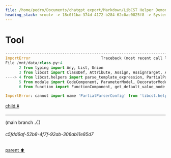 ```yaml
---
file: /home/pedro/Documents/chatgpt_export/Markdown/LibCST Helper Demonstration.md
heading_stack: <root> -> 18c0f1ba-374d-4172-b284-62c0ac0825f8 -> System -> 28b397c4-d269-4da8-98b4-b7dd276704c0 -> System -> aaa2665f-1e84-4cfd-921d-9a9e022a20dd -> User -> 64222186-7076-4ab1-ac82-a592c46aaf7d -> Assistant -> 0722e61c-10d6-4ddc-8d65-2687e32de790 -> Tool -> eaadfc85-96ad-46b5-890b-9577e8be73ea -> Assistant -> ab2d4700-7b84-4859-b220-f4e5454f730c -> Assistant -> 977264ba-ab27-46ce-828a-8f286e18f2f2 -> Tool -> 1d0d6ff0-c483-49c7-a6d8-5f49f5690cd0 -> Assistant -> b20ee073-a977-4047-ae51-666485745387 -> Assistant -> a0c81de4-0f77-4c57-b61c-4c213824def5 -> Tool -> cffbf75d-737c-40a6-8552-538f2d18a984 -> Assistant -> c40d6097-be50-4173-94ac-45fc87f6089b -> Assistant -> c3a9d57b-390f-4554-b240-97f271752492 -> Tool -> 25c70651-a21d-42c0-81c6-6fc6bdd1a2b6 -> Assistant -> aaa26001-fe0d-47d1-80a8-5546bccf40f5 -> User -> 122a0bdb-60cf-49e8-97de-8056376805ad -> Assistant -> Architecture -> Steps -> aaa22d63-7e3c-4038-ae81-c6da628abe7f -> User -> 6fb29092-adfa-49ef-a8c5-fbc475e168a1 -> Assistant -> 7d7d6e99-4842-46d8-a52f-d71e2f3d7e6b -> Tool -> 82f581f6-38c2-44da-a671-e70cf7bae462 -> Assistant -> aaa22c7e-7317-4a50-9cca-fcfc6c57acb5 -> User -> 640e9df2-372c-428c-aacb-af03ae802638 -> Assistant -> 60653f00-3541-49d1-82c1-a9eb3f5b667a -> Tool -> 006cbbe3-77a2-4072-94f3-f4cb643605fa -> Assistant -> 97388ae7-f3a7-49ad-be0a-4cec2faedfa8 -> Assistant -> aaa2f55c-57c9-4dc3-a910-623965400b88 -> User -> 7d1a20d5-e084-41d1-890f-331abd0b26eb -> Assistant -> 0c40e6f8-100e-44c9-b62a-ac85f8d426d6 -> Tool -> 17772f25-568a-43bc-a834-13a596a38837 -> Assistant -> 85817d38-9c91-4bbe-ad14-64f29b333dbd -> Assistant -> d5864175-67b9-49d7-9d65-3eb6a4a9d563 -> Tool -> 46e18970-6031-4682-9dd1-9402004cc8c6 -> Assistant -> 6f9fb546-1f45-40a4-9a91-7e4d8aa988de -> Assistant -> ea8206e7-1975-4619-a755-32cfbb5f002d -> Tool -> 943dae8b-997f-41ff-b5b7-b0ee8bb41213 -> Assistant -> 83ef2838-1788-49af-adb6-96a4b9e0c5ff -> Assistant -> 68004ece-c8f0-4aed-a7c7-ac97b88b2070 -> Tool -> 4f32fb32-9b65-49be-aa97-97379bf0d270 -> Assistant -> 877f7de8-009d-40b0-ac24-7c9229a829dd -> Assistant -> 0b9a6b59-011f-4c94-96a5-62b57429d91c -> Tool -> 8ba0c8d9-9055-48c1-b2fb-be14b9e86d98 -> Assistant -> 620f1811-2c21-4fe2-903b-0714f30bdcb0 -> Assistant -> 87398c72-7f83-41ea-8add-5942cc4a5b3f -> Tool -> 3bf63e94-2201-4ad3-ab06-28b0aee92b98 -> Assistant -> aaa27cfb-347a-4cb5-aa55-aacc9c15a5c5 -> User -> cfe67c45-839e-4cdb-a683-979853f35175 -> Assistant -> 0b80a9b8-90ca-47c9-bc68-70ea639464a4 -> Assistant -> aaa21714-1b65-49e6-b50b-de61f87d9d90 -> User -> a976eb9e-792f-4e54-aefe-e10a64ce3aa2 -> Assistant -> aaa23549-5d11-4cb6-b2d7-b91b56aa57c9 -> User -> 1598d8b2-5788-43eb-9eea-b68e34cb2af7 -> Assistant -> d16c379a-d6ed-4f57-a944-8ccbcb178ee0 -> Tool -> bef5c725-d101-46ec-9403-c878cc4b35d8 -> Assistant -> 0a74db13-baf0-4b02-b804-883055660e09 -> Assistant -> 56588086-ff6f-475e-b9b3-ed9b673300bb -> Tool -> 669e851b-c8e5-4f95-a48a-cf43b4b14c34 -> Assistant -> 66daa30c-34fd-4da2-8910-9806fe89c2dd -> Assistant -> 4dcdd744-3130-4183-a168-924c1a801e5a -> Tool -> 81f63f63-b38d-4724-a908-a3962ec47e6c -> Assistant -> aaa208d0-9e0a-4ad3-82ea-546cfa2829b6 -> User -> 8bd0061e-cee4-4998-b6d8-3fe2000a9361 -> Assistant -> 4afaa3fb-bf58-4fdb-8047-66e64c7b8195 -> Tool -> 25f988d4-7754-4940-a837-6049690ed726 -> Assistant -> 416703d5-e579-41fe-9df1-b79a8811a8ef -> Assistant -> 0d31e8f0-d966-4ff3-b49a-3e6984369b41 -> Tool -> b6856b1b-bcfb-4170-9129-60e5afe36a0e -> Assistant -> 9fe16514-ad0b-4115-a1a5-321a8baf9f10 -> Assistant -> 8c938141-c6ea-4098-ba0d-d435ae797d13 -> Tool -> 96fa06aa-7c96-4482-92e4-d8a6cabed49d -> Assistant -> aaa2e26f-61e2-4262-a479-0a5ca011bf56 -> User -> d1ba601a-3e47-4169-a580-00b425cfab7f -> Assistant -> f990aab5-c7e9-4cd1-9a57-717e59788c2d -> Tool -> 67b2eba7-7b7e-44a2-9e85-6f0138dbcf3b -> Assistant -> 6896299d-5736-4567-8dca-e30bc69ac5d9 -> Assistant -> 1bbba134-717c-462c-af62-914109706c20 -> Tool -> 2d3032fd-5d5d-41f5-a187-b1c4add8706b -> Assistant -> 6a8ef92f-ad42-49a0-836f-803cb2cb2c0e -> Assistant -> 58f09552-2b82-4b41-930d-7d1b219ff1f7 -> Tool -> ca488799-8627-4de9-9724-720f3b478228 -> Assistant -> aaa2a4af-d806-4bcf-b3dd-0bb1a5c94071 -> User -> 55b207e6-51c6-4cd8-b330-eb1331b8b109 -> Assistant -> 6b939d0a-40fe-4ace-bf74-df2917b671c9 -> Tool -> 4f3e1cfe-1ff5-4225-90c5-3ee6cfb69643 -> Assistant -> aaa2716a-0447-4f86-9750-6bf5a375204c -> User -> 5626ddce-5591-49ec-bf81-a709d35ea460 -> Assistant -> 9825d167-2b22-41ed-a2cb-f5f2dfc60ded -> Tool -> 0f6fcfa4-ebdf-4e58-a1a2-60ce5856e1e2 -> Assistant -> 65523aa3-f3ed-45a3-bd00-572f100e4a13 -> Assistant -> 7e5b679b-f401-414f-8256-27bc8009ad06 -> Tool -> 5ed95c2e-ad8e-4987-9eff-3fe415d8fa4d -> Assistant -> eb806e68-598e-4645-b6e2-133e0d1c1f20 -> Assistant -> 659ab410-cbf9-4a9e-a05e-9216fb92d393 -> Tool -> db60d82a-9dc6-4c60-9b5d-6c4a83107347 -> Assistant -> aaa2dbc4-aea8-43e7-b083-3d25c6349b74 -> User -> 6347dd80-1a97-4b3e-8cf6-2a8e23393f19 -> Assistant -> c7cf0870-c6c9-4f44-bbe1-577edb0de6ce -> Tool -> 1fdf00bd-9b2e-4731-bfa3-105937446271 -> Assistant -> 052ca1bf-e75e-4e42-a798-350571440229 -> Tool -> e6bdeac6-ffbb-4937-83e4-19dcee60759c -> Assistant -> 36b98e8a-03b5-4b89-9f2e-95372b86c8ae -> Assistant -> 49d95940-e3ea-430e-877c-52fd98f45307 -> Tool
---
```

# Tool

```python
---------------------------------------------------------------------------
ImportError                               Traceback (most recent call last)
File /mnt/data/class.py:4
      2 from typing import Any, List, Union
      3 from libcst import ClassDef, Attribute, Assign, AssignTarget, Arg, IndentedBlock, SimpleStatementLine, Name
----> 4 from libcst.helpers import parse_template_expression, PartialParserConfig
      5 from module import CodeComponent, ParameterModel, DecoratorModel, FunctionModel
      6 from function import FunctionComponent, get_default_value_node

ImportError: cannot import name 'PartialParserConfig' from 'libcst.helpers' (/home/sandbox/.local/lib/python3.8/site-packages/libcst/helpers/__init__.py)

```

[child ⬇️](#c5fdd6af-52b8-4f7f-92ab-306ab11e85d7)

---

(main branch ⎇)
###### c5fdd6af-52b8-4f7f-92ab-306ab11e85d7
[parent ⬆️](#49d95940-e3ea-430e-877c-52fd98f45307)
